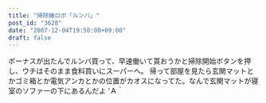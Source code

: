 ```yaml
---
title: "掃除機ロボ「ルンバ」"
post_id: "3628"
date: "2007-12-04T19:50:00+09:00"
draft: false
---
```



ボーナスが出たんでルンバ買って、早速働いて貰おうかと掃除開始ボタンを押し、ウチはそのまま食料買いにスーパーへ。 帰って部屋を見たら玄関マットとかゴミ箱とか電気アンカとかの位置がカオスになってた。なんで玄関マットが寝室のソファーの下にあるんだよ 'Ａ｀
